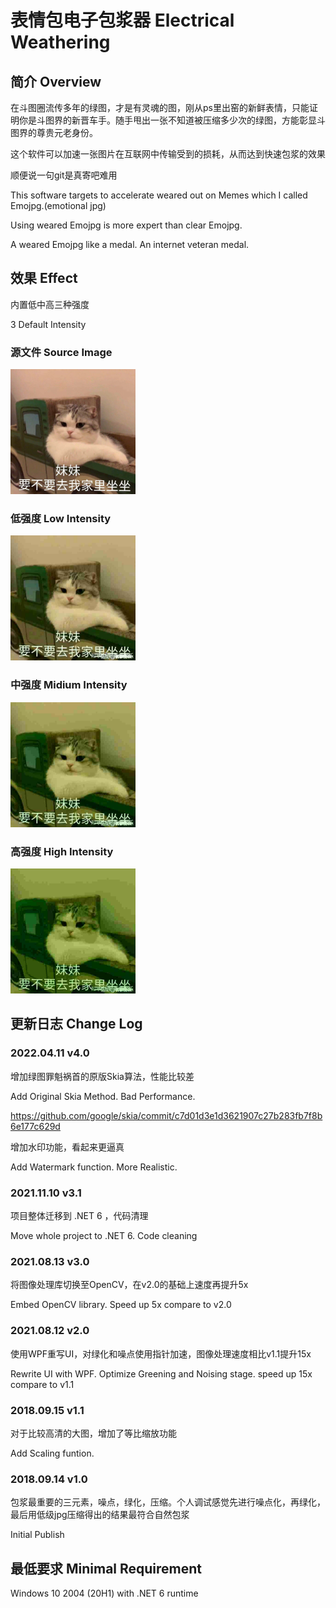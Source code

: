 # 表情包电子包浆器 Electrical Weathering

## 简介 Overview

在斗图圈流传多年的绿图，才是有灵魂的图，刚从ps里出窑的新鲜表情，只能证明你是斗图界的新晋车手。随手甩出一张不知道被压缩多少次的绿图，方能彰显斗图界的尊贵元老身份。

这个软件可以加速一张图片在互联网中传输受到的损耗，从而达到快速包浆的效果

顺便说一句git是真寄吧难用

This software targets to accelerate weared out on Memes which I called Emojpg.(emotional jpg)

Using weared Emojpg is more expert than clear Emojpg.

A weared Emojpg like a medal. An internet veteran medal.

## 效果 Effect

内置低中高三种强度

3 Default Intensity

### 源文件 Source Image

<img src="https://github.com/kingsznhone/Electrical-Weathering/blob/master/Quality_Source.jpg" width="200" height="200" alt="Source Image"/><br/>

### 低强度 Low Intensity

<img src="https://github.com/kingsznhone/Electrical-Weathering/blob/master/Quality_Low.jpg" width="200" height="200" alt="Low Intensity"/><br/>

### 中强度 Midium Intensity

<img src="https://github.com/kingsznhone/Electrical-Weathering/blob/master/Quality_Midium.jpg" width="200" height="200" alt="Midium Intensity"/><br/>

### 高强度 High Intensity

<img src="https://github.com/kingsznhone/Electrical-Weathering/blob/master/Quality_High.jpg" width="200" height="200" alt="High Intensity"/><br/>

## 更新日志 Change Log

### 2022.04.11 v4.0

增加绿图罪魁祸首的原版Skia算法，性能比较差

Add Original Skia Method. Bad Performance.

https://github.com/google/skia/commit/c7d01d3e1d3621907c27b283fb7f8b6e177c629d

增加水印功能，看起来更逼真

Add Watermark function. More Realistic.

### 2021.11.10 v3.1

项目整体迁移到 .NET 6 ，代码清理

Move whole project to .NET 6. Code cleaning

### 2021.08.13 v3.0

将图像处理库切换至OpenCV，在v2.0的基础上速度再提升5x

Embed OpenCV library. Speed up 5x compare to v2.0

### 2021.08.12 v2.0

使用WPF重写UI，对绿化和噪点使用指针加速，图像处理速度相比v1.1提升15x

Rewrite UI with WPF. Optimize Greening and Noising stage. speed up 15x compare to v1.1

### 2018.09.15 v1.1

对于比较高清的大图，增加了等比缩放功能

Add Scaling funtion.

### 2018.09.14 v1.0

包浆最重要的三元素，噪点，绿化，压缩。个人调试感觉先进行噪点化，再绿化，最后用低级jpg压缩得出的结果最符合自然包浆

Initial Publish

## 最低要求 Minimal Requirement

Windows 10 2004 (20H1) with .NET 6 runtime
